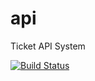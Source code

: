 # api
Ticket API System


[![Build Status](https://travis-ci.org/helptasker/helptasker.svg?branch=master)](https://travis-ci.org/helptasker/helptasker)

